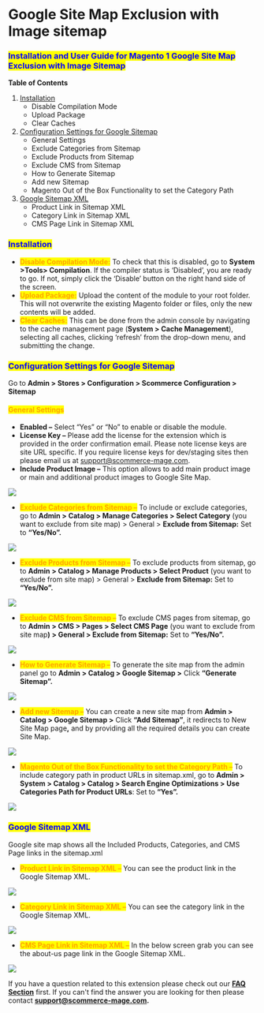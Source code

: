 # Google Site Map Exclusion with Image sitemap

### <mark style="color:blue;">Installation and User Guide for Magento 1 Google Site Map Exclusion with Image Sitemap</mark>

**Table of Contents**

1. [Installation ](google-site-map-exclusion-with-image-sitemap.md#_bookmark0)
   * Disable Compilation Mode&#x20;
   * Upload Package&#x20;
   * Clear Caches&#x20;
2. [Configuration Settings for Google Sitemap ](google-site-map-exclusion-with-image-sitemap.md#_bookmark4)
   * General Settings&#x20;
   * Exclude Categories from Sitemap&#x20;
   * Exclude Products from Sitemap&#x20;
   * Exclude CMS from Sitemap&#x20;
   * How to Generate Sitemap&#x20;
   * Add new Sitemap&#x20;
   * Magento Out of the Box Functionality to set the Category Path&#x20;
3. [Google Sitemap XML ](google-site-map-exclusion-with-image-sitemap.md#google-sitemap-xml)
   * Product Link in Sitemap XML&#x20;
   * Category Link in Sitemap XML&#x20;
   * CMS Page Link in Sitemap XML&#x20;

### <mark style="color:blue;">Installation</mark> <a href="#bookmark0" id="bookmark0"></a>

* <mark style="color:orange;">**Disable Compilation Mode:**</mark> To check that this is disabled, go to **System >Tools> Compilation**. If the compiler status is ‘Disabled’, you are ready to go. If not, simply click the ‘Disable’ button on the right hand side of the screen.
* <mark style="color:orange;">**Upload Package:**</mark> Upload the content of the module to your root folder. This will not overwrite the existing Magento folder or files, only the new contents will be added.
* <mark style="color:orange;">**Clear Caches:**</mark> This can be done from the admin console by navigating to the cache management page (**System > Cache Management**), selecting all caches, clicking ‘refresh’ from the drop-down menu, and submitting the change.

### <mark style="color:blue;">Configuration Settings for Google Sitemap</mark> <a href="#bookmark4" id="bookmark4"></a>

Go to **Admin > Stores > Configuration > Scommerce Configuration > Sitemap**

#### <mark style="color:orange;">General Settings</mark> <a href="#bookmark5" id="bookmark5"></a>

* **Enabled –** Select “Yes” or “No” to enable or disable the module.
* **License Key –** Please add the license for the extension which is provided in the order confirmation email. Please note license keys are site URL specific. If you require license keys for dev/staging sites then please email us at [support@scommerce-mage.com](mailto:support@scommerce-mage.com).
* **Include Product Image –** This option allows to add main product image or main and additional product images to Google Site Map.

![](../../.gitbook/assets/m1googgeneral.jpg)

* <mark style="color:orange;">**Exclude Categories from Sitemap –**</mark> To include or exclude categories, go to **Admin > Catalog > Manage Categories > Select Category** (you want to exclude from site map) > General > **Exclude from Sitemap:** Set to **“Yes/No”.**

![](<../../.gitbook/assets/2 (2)>)

* <mark style="color:orange;">**Exclude Products from Sitemap –**</mark> To exclude products from sitemap, go to **Admin > Catalog > Manage Products > Select Product** (you want to exclude from site map) > General > **Exclude from Sitemap:** Set to **“Yes/No”.**

![](<../../.gitbook/assets/3 (52)>)

* <mark style="color:orange;">**Exclude CMS from Sitemap –**</mark> To exclude CMS pages from sitemap, go to **Admin > CMS > Pages > Select CMS Page** (you want to exclude from site ma&#x70;**) > General > Exclude from Sitemap:** Set to **“Yes/No”.**

![](<../../.gitbook/assets/4 (67)>)

* <mark style="color:orange;">**How to Generate Sitemap –**</mark> To generate the site map from the admin panel go to **Admin > Catalog > Google Sitemap >** Click **“Generate Sitemap”.**

![](<../../.gitbook/assets/5 (69)>)

* <mark style="color:orange;">**Add new Sitemap –**</mark> You can create a new site map from **Admin > Catalog > Google Sitemap >** Click **“Add Sitemap”**, it redirects to New Site Map pag&#x65;**,** and by providing all the required details you can create Site Map.

![](<../../.gitbook/assets/6 (6)>)

* <mark style="color:orange;">**Magento Out of the Box Functionality to set the Category Path –**</mark> To include category path in product URLs in sitemap.xml, go to **Admin > System > Catalog > Catalog > Search Engine Optimizations > Use Categories Path for Product URLs**: Set to **“Yes”.**

![](<../../.gitbook/assets/7 (58)>)

### <mark style="color:blue;">**Google Sitemap XML**</mark>&#x20;

Google site map shows all the Included Products, Categories, and CMS Page links in the sitemap.xml

* <mark style="color:orange;">**Product Link in Sitemap XML –**</mark> You can see the product link in the Google Sitemap XML.

![](<../../.gitbook/assets/8 (30)>)

* <mark style="color:orange;">**Category Link in Sitemap XML –**</mark> You can see the category link in the Google Sitemap XML.

![](<../../.gitbook/assets/9 (53)>)

* <mark style="color:orange;">**CMS Page Link in Sitemap XML –**</mark> In the below screen grab you can see the about-us page link in the Google Sitemap XML.

![](<../../.gitbook/assets/10 (5)>)

If you have a question related to this extension please check out our [**FAQ Section**](https://www.scommerce-mage.com/magento-google-site-map-exclusion.html#faq) first. If you can't find the answer you are looking for then please contact [**support@scommerce-mage.com**](mailto:core@scommerce-mage.com)**.**
